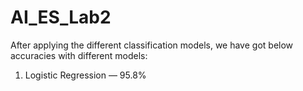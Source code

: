 # AI_ES_Lab2

After applying the different classification models, we have got below accuracies with different models:

1. Logistic Regression — 95.8%
